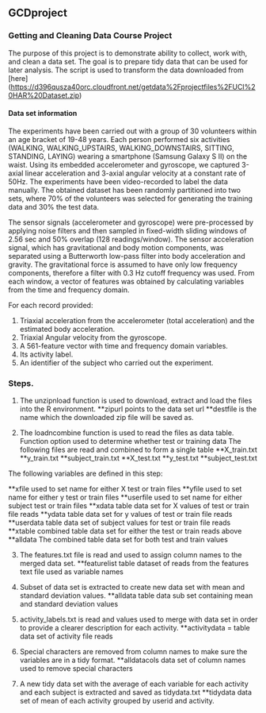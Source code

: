 ## GCDproject
### Getting and Cleaning Data Course Project
The purpose of this project is to demonstrate ability to collect, work with, and clean a data set. The goal is to prepare tidy data that can be used for later analysis. 
The script is used to transform the data downloaded from [here]
(https://d396qusza40orc.cloudfront.net/getdata%2Fprojectfiles%2FUCI%20HAR%20Dataset.zip)

#### Data set information
The experiments have been carried out with a group of 30 volunteers within an age bracket of 19-48 years. Each person performed six activities (WALKING, WALKING_UPSTAIRS, WALKING_DOWNSTAIRS, SITTING, STANDING, LAYING) wearing a smartphone (Samsung Galaxy S II) on the waist. Using its embedded accelerometer and gyroscope, we captured 3-axial linear acceleration and 3-axial angular velocity at a constant rate of 50Hz. The experiments have been video-recorded to label the data manually. The obtained dataset has been randomly partitioned into two sets, where 70% of the volunteers was selected for generating the training data and 30% the test data. 

The sensor signals (accelerometer and gyroscope) were pre-processed by applying noise filters and then sampled in fixed-width sliding windows of 2.56 sec and 50% overlap (128 readings/window). The sensor acceleration signal, which has gravitational and body motion components, was separated using a Butterworth low-pass filter into body acceleration and gravity. The gravitational force is assumed to have only low frequency components, therefore a filter with 0.3 Hz cutoff frequency was used. From each window, a vector of features was obtained by calculating variables from the time and frequency domain.

For each record provided:
1. Triaxial acceleration from the accelerometer (total acceleration) and the estimated body acceleration.
2. Triaxial Angular velocity from the gyroscope. 
3. A 561-feature vector with time and frequency domain variables. 
4. Its activity label. 
5. An identifier of the subject who carried out the experiment.

### Steps. 
1. The unzipnload function is used to download, extract and load the files into the R environment. 
**zipurl points to the data set url 
**destfile is the name which the downloaded zip file will be saved as.

2. The loadncombine function is used to read the files as data table. Function option used to determine whether test or training data
The following files are read and combined to form a single table
**X_train.txt
**y_train.txt
**subject_train.txt
**X_test.txt
**y_test.txt
**subject_test.txt

The following variables are defined in this step:

**xfile used to set name for either X test or train files
**yfile used to set name for either y test or train files
**userfile used to set name for either subject test or train files
**xdata table data set for X values of test or train file reads
**ydata table data set for y values of test or train file reads
**userdata table data set of subject values for test or train file reads
**xtable combined table data set for either the test or train reads above
**alldata The combined table data set for both test and train values

3. The features.txt file is read and used to assign column names to the merged data set.
**featurelist table dataset of reads from the features text file used as variable names

4. Subset of data set is extracted to create new data set with mean and standard deviation values.
**alldata table data sub set containing mean and standard deviation values

5. activity_labels.txt is read and values used to merge with data set in order to provide a clearer description for each activity.
**activitydata = table data set of activity file reads

6. Special characters are removed from column names to make sure the variables are in a tidy format.
**alldatacols data set of column names used to remove special characters

7.  A new tidy data set with the average of each variable for each activity and each subject is extracted and saved as tidydata.txt
**tidydata data set of mean of each activity grouped by userid and activity.

